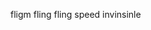 fligm 
fling 
fling 
speed 
invinsinle 
<!---
Jdjwkajdns/Jdjwkajdns is a ✨ special ✨ repository because its `README.md` (this file) appears on your GitHub profile.
You can click the Preview link to take a look at your changes.
--->
